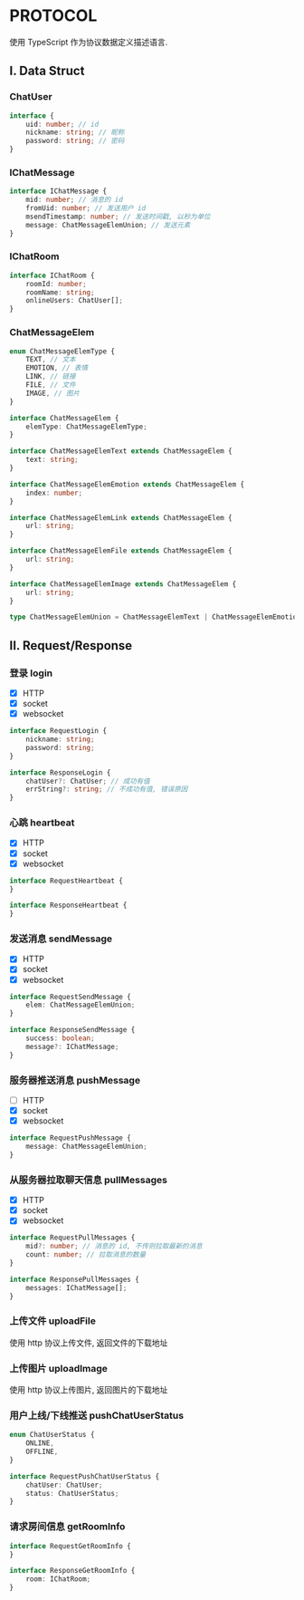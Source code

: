 # PROTOCOL

使用 TypeScript 作为协议数据定义描述语言.

## I. Data Struct

### ChatUser

```TypeScript
interface {
    uid: number; // id
    nickname: string; // 昵称
    password: string; // 密码
}
```

### IChatMessage

```TypeScript
interface IChatMessage {
    mid: number; // 消息的 id
    fromUid: number; // 发送用户 id
    msendTimestamp: number; // 发送时间戳, 以秒为单位
    message: ChatMessageElemUnion; // 发送元素
}
```

### IChatRoom

```TypeScript
interface IChatRoom {
    roomId: number;
    roomName: string;
    onlineUsers: ChatUser[];
}
```

### ChatMessageElem

```TypeScript
enum ChatMessageElemType {
    TEXT, // 文本
    EMOTION, // 表情
    LINK, // 链接
    FILE, // 文件
    IMAGE, // 图片
}

interface ChatMessageElem {
    elemType: ChatMessageElemType;
}

interface ChatMessageElemText extends ChatMessageElem {
    text: string;
}

interface ChatMessageElemEmotion extends ChatMessageElem {
    index: number;
}

interface ChatMessageElemLink extends ChatMessageElem {
    url: string;
}

interface ChatMessageElemFile extends ChatMessageElem {
    url: string;
}

interface ChatMessageElemImage extends ChatMessageElem {
    url: string;
}

type ChatMessageElemUnion = ChatMessageElemText | ChatMessageElemEmotion | ChatMessageElemLink | ChatMessageElemFile | ChatMessageElemImage;
```

## II. Request/Response

### 登录 login

- [x] HTTP
- [x] socket
- [x] websocket

```TypeScript
interface RequestLogin {
    nickname: string;
    password: string;
}

interface ResponseLogin {
    chatUser?: ChatUser; // 成功有值
    errString?: string; // 不成功有值, 错误原因
}
```

### 心跳 heartbeat

- [x] HTTP
- [x] socket
- [x] websocket

```TypeScript
interface RequestHeartbeat {
}

interface ResponseHeartbeat {
}
```

### 发送消息 sendMessage

- [x] HTTP
- [x] socket
- [x] websocket

```TypeScript
interface RequestSendMessage {
    elem: ChatMessageElemUnion;
}

interface ResponseSendMessage {
    success: boolean;
    message?: IChatMessage;
}
```

### 服务器推送消息 pushMessage

- [ ] HTTP
- [x] socket
- [x] websocket

```TypeScript
interface RequestPushMessage {
    message: ChatMessageElemUnion;
}
```

### 从服务器拉取聊天信息 pullMessages

- [x] HTTP
- [x] socket
- [x] websocket

```TypeScript
interface RequestPullMessages {
    mid?: number; // 消息的 id, 不传则拉取最新的消息
    count: number; // 拉取消息的数量
}

interface ResponsePullMessages {
    messages: IChatMessage[];
}
```

### 上传文件 uploadFile

使用 http 协议上传文件, 返回文件的下载地址

### 上传图片 uploadImage

使用 http 协议上传图片, 返回图片的下载地址

### 用户上线/下线推送 pushChatUserStatus

```TypeScript
enum ChatUserStatus {
    ONLINE,
    OFFLINE,
}

interface RequestPushChatUserStatus {
    chatUser: ChatUser;
    status: ChatUserStatus;
}
```

### 请求房间信息 getRoomInfo

```TypeScript
interface RequestGetRoomInfo {
}

interface ResponseGetRoomInfo {
    room: IChatRoom;
}
```

